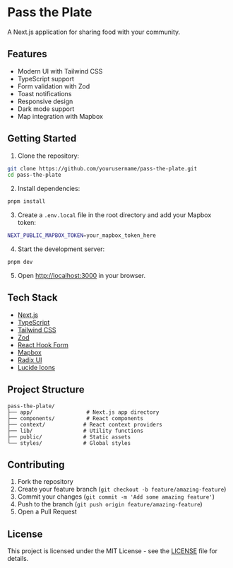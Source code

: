 # Pass the Plate

A Next.js application for sharing food with your community.

## Features

- Modern UI with Tailwind CSS
- TypeScript support
- Form validation with Zod
- Toast notifications
- Responsive design
- Dark mode support
- Map integration with Mapbox

## Getting Started

1. Clone the repository:
```bash
git clone https://github.com/yourusername/pass-the-plate.git
cd pass-the-plate
```

2. Install dependencies:
```bash
pnpm install
```

3. Create a `.env.local` file in the root directory and add your Mapbox token:
```bash
NEXT_PUBLIC_MAPBOX_TOKEN=your_mapbox_token_here
```

4. Start the development server:
```bash
pnpm dev
```

5. Open [http://localhost:3000](http://localhost:3000) in your browser.

## Tech Stack

- [Next.js](https://nextjs.org/)
- [TypeScript](https://www.typescriptlang.org/)
- [Tailwind CSS](https://tailwindcss.com/)
- [Zod](https://zod.dev/)
- [React Hook Form](https://react-hook-form.com/)
- [Mapbox](https://www.mapbox.com/)
- [Radix UI](https://www.radix-ui.com/)
- [Lucide Icons](https://lucide.dev/)

## Project Structure

```
pass-the-plate/
├── app/                 # Next.js app directory
├── components/          # React components
├── context/            # React context providers
├── lib/                # Utility functions
├── public/             # Static assets
└── styles/             # Global styles
```

## Contributing

1. Fork the repository
2. Create your feature branch (`git checkout -b feature/amazing-feature`)
3. Commit your changes (`git commit -m 'Add some amazing feature'`)
4. Push to the branch (`git push origin feature/amazing-feature`)
5. Open a Pull Request

## License

This project is licensed under the MIT License - see the [LICENSE](LICENSE) file for details.
